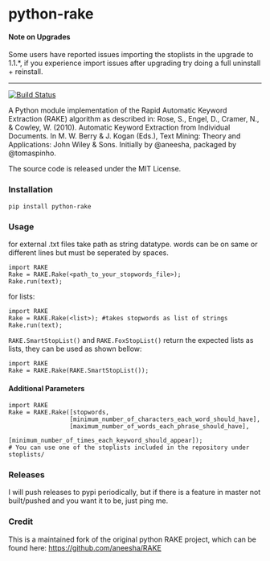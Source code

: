 python-rake
====

#### Note on Upgrades
Some users have reported issues importing the stoplists in the upgrade to 1.1.\*, if you experience import issues after upgrading try doing a full uninstall + reinstall. 

---

[![Build Status](https://travis-ci.org/fabianvf/python-rake.svg?branch=master)](https://travis-ci.org/fabianvf/python-rake)

A Python module implementation of the Rapid Automatic Keyword Extraction (RAKE) algorithm as described in: Rose, S., Engel, D., Cramer, N., & Cowley, W. (2010). Automatic Keyword Extraction from Individual Documents. In M. W. Berry & J. Kogan (Eds.), Text Mining: Theory and Applications: John Wiley & Sons. Initially by @aneesha, packaged by @tomaspinho.

The source code is released under the MIT License.

### Installation ###
    pip install python-rake

### Usage ###
for external .txt files
take path as string datatype. words can be on same or different lines but must be seperated by spaces.

    import RAKE
    Rake = RAKE.Rake(<path_to_your_stopwords_file>); 
    Rake.run(text);

for lists:

    import RAKE
    Rake = RAKE.Rake(<list>); #takes stopwords as list of strings
    Rake.run(text);

`RAKE.SmartStopList()` and `RAKE.FoxStopList()` return the expected lists as lists, they can be used as shown bellow:

    import RAKE
    Rake = RAKE.Rake(RAKE.SmartStopList());
    
#### Additional Parameters ####
    import RAKE
    Rake = RAKE.Rake([stopwords,
                     [minimum_number_of_characters_each_word_should_have],
                     [maximum_number_of_words_each_phrase_should_have],
                     [minimum_number_of_times_each_keyword_should_appear]);
    # You can use one of the stoplists included in the repository under stoplists/


### Releases ###
I will push releases to pypi periodically, but if there is a feature in master not built/pushed and you want it to be, just ping me.
 
### Credit ###
This is a maintained fork of the original python RAKE project, which can be found here: https://github.com/aneesha/RAKE
